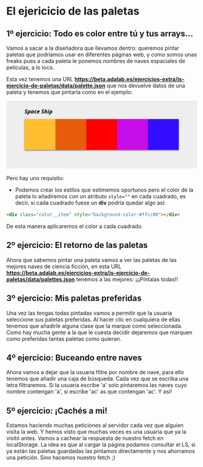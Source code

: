 # El ejericicio de las paletas

## 1º ejercicio: Todo es color entre tú y tus arrays...

Vamos a sacar a la diseñadora que llevamos dentro: queremos pintar paletas que podríamos usar en diferentes páginas web, y como somos unas freaks pues a cada paleta le ponemos nombres de naves espaciales de películas, a lo loco.

Esta vez tenemos una URL **https://beta.adalab.es/ejercicios-extra/js-ejercicio-de-paletas/data/palette.json** que nos devuelve datos de una paleta y tenemos que pintarla como en el ejemplo:

![Propuesta de diseño](./assets/images/palette.png)

Pero hay uno requisito:

- Podemos crear los estilos que estimemos oportunos pero el color de la paleta lo añadiremos con un atributo `style=""` en cada cuadrado, es decir, si cada cuadrado fuese un **div** podría quedar algo así:

```html
<div class="color__item" style="background-color:#ffcc00"></div>
```

De esta manera aplicaremos el color a cada cuadrado.

## 2º ejercicio: El retorno de las paletas

Ahora que sabemos pintar una paleta vamos a ver las paletas de las mejores naves de ciencia ficción, en esta URL **https://beta.adalab.es/ejercicios-extra/js-ejercicio-de-paletas/data/palettes.json** tenemos a las mejores: ¡¡¡Píntalas todas!!

## 3º ejercicio: Mis paletas preferidas

Una vez las tengas todas pintadas vamos a permitir que la usuaria seleccione sus paletas preferidas. Al hacer clic en cualquiera de ellas tenemos que añadirle alguna clase que la marque como seleccionada. Como hay mucha gente a la que le cuesta decidir dejaremos que marquen como preferidas tantas paletas como quieran.

## 4º ejercicio: Buceando entre naves

Ahora vamos a dejar que la usuaria filtre por nombre de nave, para ello tenemos que añadir una caja de búsqueda. Cada vez que se escriba una letra filtraremos. Si la usuaria escribe 'a' solo pintaremos las naves cuyo nombre contengan 'a', si escribe 'ac' as que contengan 'ac'. Y así!

## 5º ejercicio: ¡Cachés a mi!

Estamos haciendo muchas peticiones al servidor cada vez que alguien visita la web. Y hemos visto que muchas veces es una usuaria que ya la visitó antes. Vamos a cachear la respuesta de nuestro fetch en localStorage.
La idea es que al cargar la página podamos consultar el LS, si ya están las paletas guardadas las pintamos directamente y nos ahorramos una petición. Sino hacemos nuestro fetch ;)
